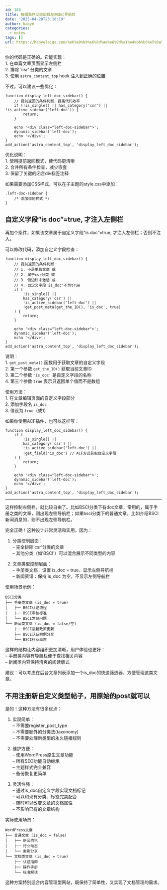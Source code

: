 ```yaml
---
id: 188
title: 根据条件动态加载左侧doc导航栏
date: '2025-04-28T23:10:19'
author: haoye
categories:
  - notes
tags: []
url: https://haoyelaiga.com/%e6%a0%b9%e6%8d%ae%e6%9d%a1%e4%bb%b6%e5%8a%a8%e6%80%81%e5%8a%a0%e8%bd%bd%e5%b7%a6%e4%be%a7doc%e5%af%bc%e8%88%aa%e6%a0%8f/
---
```


你的代码是正确的。它能实现：\
1\. 在单篇文章页面显示左侧栏\
2\. 排除 ‘csr’ 分类的文章\
3\. 使用 `astra_content_top` hook 注入到正确的位置

不过，可以建议一些优化：

```
function display_left_doc_sidebar() {
    // 提前返回的条件判断，提高代码效率
    if (!is_single() || has_category('csr') || !is_active_sidebar('left-doc')) {
        return;
    }

    echo '<div class="left-doc-sidebar">';
    dynamic_sidebar('left-doc');
    echo '</div>';
}
add_action('astra_content_top', 'display_left_doc_sidebar');
```

优化说明：\
1\. 使用提前返回模式，使代码更清晰\
2\. 合并所有条件检查，减少嵌套\
3\. 保留了关键的闭合div标签注释

如果需要添加CSS样式，可以在子主题的style.css中添加：

```
.left-doc-sidebar {
    /* 添加你的样式 */
}
```

## 自定义字段“is doc”=true, 才注入左侧栏

再加个条件，如果该文章属于自定义字段“is doc”=true, 才注入左侧栏；否则不注入。

可以修改代码，添加自定义字段检查：

```
function display_left_doc_sidebar() {
    // 提前返回的条件判断：
    // 1. 不是单篇文章 或
    // 2. 属于csr分类 或
    // 3. 侧边栏未激活 或
    // 4. 自定义字段'is_doc'不为true
    if (
        !is_single() || 
        has_category('csr') || 
        !is_active_sidebar('left-doc') ||
        !get_post_meta(get_the_ID(), 'is_doc', true)
    ) {
        return;
    }

    echo '<div class="left-doc-sidebar">';
    dynamic_sidebar('left-doc');
    echo '</div>';
}
add_action('astra_content_top', 'display_left_doc_sidebar');
```

说明：\
1\. `get_post_meta()` 函数用于获取文章的自定义字段\
2\. 第一个参数 `get_the_ID()` 获取当前文章ID\
3\. 第二个参数 `'is_doc'` 是自定义字段的名称\
4\. 第三个参数 `true` 表示只返回单个值而不是数组

使用方法：\
1\. 在文章编辑页面的自定义字段部分\
2\. 添加字段名 `is_doc`\
3\. 值设为 `true`（或1）

如果你使用ACF插件，也可以这样写：

```
function display_left_doc_sidebar() {
    if (
        !is_single() || 
        has_category('csr') || 
        !is_active_sidebar('left-doc') ||
        !get_field('is_doc') // ACF方式获取自定义字段
    ) {
        return;
    }

    echo '<div class="left-doc-sidebar">';
    dynamic_sidebar('left-doc');
    echo '</div>';
}
add_action('astra_content_top', 'display_left_doc_sidebar');
```

***

这样控制左侧栏，就比较自由了。比如BSCI分类下有doc文章，常用的，属于手册之类的文章，则出现左侧导航栏；如果bsci分类下的普通文章，比如介绍BSCI新闻消息的，则不出现左侧导航栏。

完全正确！这种设计非常灵活和实用，因为：

1. 分类控制层面：\
   – 完全排除’csr’分类的文章\
   – 其他分类（如’BSCI’）可以混合展示不同类型的内容

2. 文章类型控制层面：\
   – 手册类文档：设置 is\_doc = true，显示左侧导航栏\
   – 新闻资讯：保持 is\_doc 为空，不显示左侧导航栏

使用场景示例：

```
BSCI分类
├── 手册类文章 (is_doc = true)
│   ├── BSCI认证流程
│   ├── BSCI审核标准
│   └── BSCI常见问题
└── 新闻类文章 (is_doc = false/空)
    ├── BSCI最新政策更新
    ├── BSCI认证案例分享
    └── BSCI行业动态
```

这样的结构让内容组织更加清晰，用户体验也更好：\
– 手册类内容有导航栏便于查找相关内容\
– 新闻类内容保持清爽的阅读版式

建议：可以考虑在后台文章列表添加一个is\_doc的快速筛选器，方便管理这类文章。

## 不用注册新自定义类型帖子，用原始的post就可以

是的！这种方法有很多优点：

1. 实现简单：\
   – 不需要register\_post\_type\
   – 不需要额外的分类法(taxonomy)\
   – 不需要处理新类型的永久链接规则

2. 维护方便：\
   – 使用WordPress原生文章功能\
   – 所有SEO功能自动继承\
   – 主题样式完全兼容\
   – 备份恢复更简单

3. 灵活性强：\
   – 通过is\_doc自定义字段实现文档标记\
   – 可以和现有分类、标签完美配合\
   – 随时可以改变文章的文档属性\
   – 不影响已有的文章结构

实际使用场景：

```
WordPress文章
├── 普通文章 (is_doc = false)
│   ├── 新闻资讯
│   ├── 行业动态
│   └── 案例分享
└── 文档类文章 (is_doc = true)
    ├── 认证指南
    ├── 操作手册
    └── 标准解读
```

这种方案特别适合内容管理型网站，既保持了简单性，又实现了文档管理的需求。
